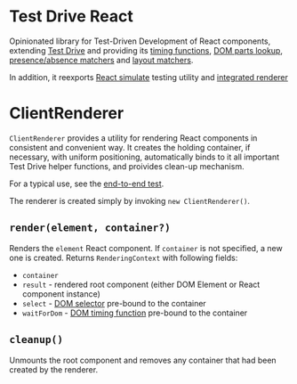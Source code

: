 # Test Drive React

Opinionated library for Test-Driven Development of React components, extending 
[Test Drive](https://github.com/wix/test-drive) and providing its 
[timing functions](https://github.com/wix/test-drive#waitfor-waitfordom),
[DOM parts lookup](https://github.com/wix/test-drive#locating-your-dom-parts-selectdom),
[presence/absence matchers](https://github.com/wix/test-drive#the-present-and-absent-matchers) and
[layout matchers](https://github.com/wix/test-drive#layout-matchers).

In addition, it reexports [React simulate](https://facebook.github.io/react/docs/test-utils.html#simulate)
testing utility and [integrated renderer](https://github.com/wix/test-drive-react#clientrenderer)


# ClientRenderer

`ClientRenderer` provides a utility for rendering React components in consistent
and convenient way. It creates the holding container, if necessary, with uniform positioning,
automatically binds to it all important Test Drive helper functions, and proivides clean-up
mechanism.

For a typical use, see the [end-to-end test](./test/e2e.spec.tsx). 

The renderer is created simply by invoking `new ClientRenderer()`.

## `render(element, container?)`

Renders the `element` React component. If `container` is not specified, a new one is created.
Returns `RenderingContext` with following fields:

 - `container`
 - `result` - rendered root component (either DOM Element or React component instance)
 - `select` - [DOM selector](https://github.com/wix/test-drive#locating-your-dom-parts-selectdom)
pre-bound to the container
 - `waitForDom` - [DOM timing function](https://github.com/wix/test-drive#waitfor-waitfordom)
pre-bound to the container

## `cleanup()`

Unmounts the root component and removes any container that had been created by the renderer.


